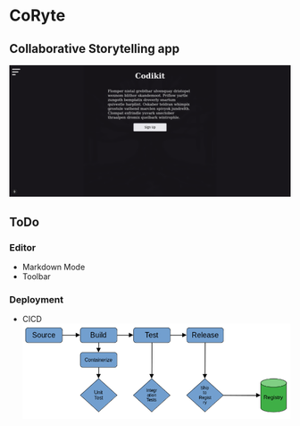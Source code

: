 # CoRyte


## Collaborative Storytelling app

![Sample_Image](./public/example.png)


## ToDo
### Editor
- Markdown Mode
- Toolbar

### Deployment
- CICD
![cicd dag](./public/cicd.png)
